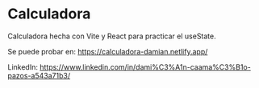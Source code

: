 # Calculadora

Calculadora hecha con Vite y React para practicar el useState.

Se puede probar en: https://calculadora-damian.netlify.app/

LinkedIn: https://www.linkedin.com/in/dami%C3%A1n-caama%C3%B1o-pazos-a543a71b3/
